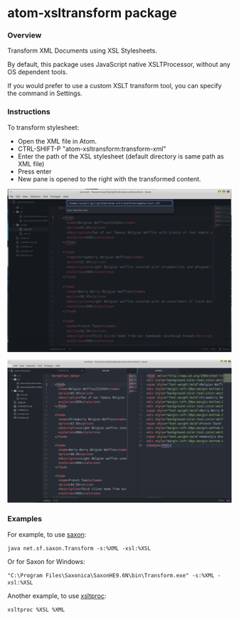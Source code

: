 # atom-xsltransform package

### Overview
Transform XML Documents using XSL Stylesheets.

By default, this package uses JavaScript native XSLTProcessor, without any OS dependent tools.

If you would prefer to use a custom XSLT transform tool, you can specify the command in Settings.

### Instructions

To transform stylesheet:

* Open the XML file in Atom.
* CTRL-SHIFT-P "atom-xsltransform:transform-xml"
* Enter the path of the XSL stylesheet (default directory is same path as XML file)
* Press enter
* New pane is opened to the right with the transformed content.

![Select XSL](https://raw.githubusercontent.com/russlescai/atom-xsltransform/master/atom-xsltransform-screen-1.PNG)

![Transformed Document](https://raw.githubusercontent.com/russlescai/atom-xsltransform/master/atom-xsltransform-screen-2.PNG)

### Examples

For example, to use [saxon](http://saxonica.com):

```
java net.sf.saxon.Transform -s:%XML -xsl:%XSL
```

Or for Saxon for Windows:

```
"C:\Program Files\Saxonica\SaxonHE9.6N\bin\Transform.exe" -s:%XML -xsl:%XSL
```

Another example, to use [xsltproc](http://xmlsoft.org):

```
xsltproc %XSL %XML
```

